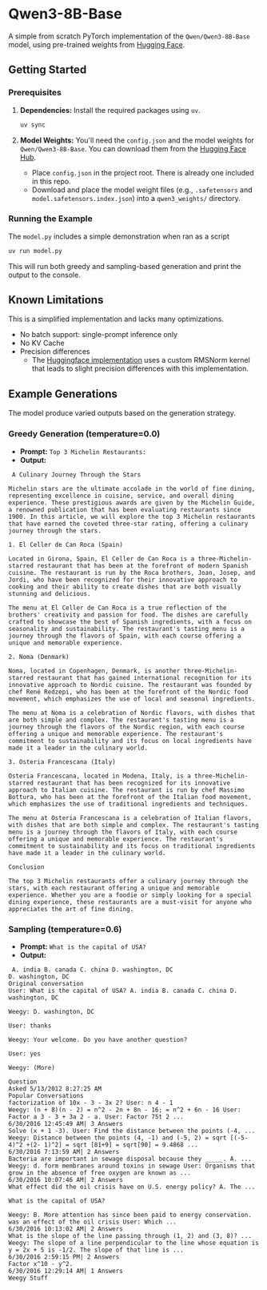 # Qwen3-8B-Base

A simple from scratch PyTorch implementation of the `Qwen/Qwen3-8B-Base` model, using pre-trained weights from [Hugging Face](https://huggingface.co/Qwen/Qwen3-8B).

## Getting Started

### Prerequisites

1.  **Dependencies:** Install the required packages using `uv`.
    ```sh
    uv sync
    ```

2.  **Model Weights:** You'll need the `config.json` and the model weights for `Qwen/Qwen3-8B-Base`. You can download them from the [Hugging Face Hub](https://huggingface.co/Qwen/Qwen3-8B-Base).
    - Place `config.json` in the project root. There is already one included in this repo.
    - Download and place the model weight files (e.g., `.safetensors` and `model.safetensors.index.json`) into a `qwen3_weights/` directory.

### Running the Example

The `model.py` includes a simple demonstration when ran as a script
```sh
uv run model.py
```
This will run both greedy and sampling-based generation and print the output to the console.

## Known Limitations
This is a simplified implementation and lacks many optimizations.
-  No batch support: single-prompt inference only
-  No KV Cache
-  Precision differences
    - The [Huggingface implementation](https://github.com/huggingface/transformers/blob/main/src/transformers/models/qwen3/modeling_qwen3.py#L51) uses a custom RMSNorm kernel that leads to slight precision differences with this implementation.

## Example Generations

The model produce varied outputs based on the generation strategy.

### Greedy Generation (temperature=0.0)
- **Prompt:** `Top 3 Michelin Restaurants:`
- **Output:**
```
 A Culinary Journey Through the Stars

Michelin stars are the ultimate accolade in the world of fine dining, representing excellence in cuisine, service, and overall dining experience. These prestigious awards are given by the Michelin Guide, a renowned publication that has been evaluating restaurants since 1900. In this article, we will explore the top 3 Michelin restaurants that have earned the coveted three-star rating, offering a culinary journey through the stars.

1. El Celler de Can Roca (Spain)

Located in Girona, Spain, El Celler de Can Roca is a three-Michelin-starred restaurant that has been at the forefront of modern Spanish cuisine. The restaurant is run by the Roca brothers, Joan, Josep, and Jordi, who have been recognized for their innovative approach to cooking and their ability to create dishes that are both visually stunning and delicious.

The menu at El Celler de Can Roca is a true reflection of the brothers' creativity and passion for food. The dishes are carefully crafted to showcase the best of Spanish ingredients, with a focus on seasonality and sustainability. The restaurant's tasting menu is a journey through the flavors of Spain, with each course offering a unique and memorable experience.

2. Noma (Denmark)

Noma, located in Copenhagen, Denmark, is another three-Michelin-starred restaurant that has gained international recognition for its innovative approach to Nordic cuisine. The restaurant was founded by chef René Redzepi, who has been at the forefront of the Nordic food movement, which emphasizes the use of local and seasonal ingredients.

The menu at Noma is a celebration of Nordic flavors, with dishes that are both simple and complex. The restaurant's tasting menu is a journey through the flavors of the Nordic region, with each course offering a unique and memorable experience. The restaurant's commitment to sustainability and its focus on local ingredients have made it a leader in the culinary world.

3. Osteria Francescana (Italy)

Osteria Francescana, located in Modena, Italy, is a three-Michelin-starred restaurant that has been recognized for its innovative approach to Italian cuisine. The restaurant is run by chef Massimo Bottura, who has been at the forefront of the Italian food movement, which emphasizes the use of traditional ingredients and techniques.

The menu at Osteria Francescana is a celebration of Italian flavors, with dishes that are both simple and complex. The restaurant's tasting menu is a journey through the flavors of Italy, with each course offering a unique and memorable experience. The restaurant's commitment to sustainability and its focus on traditional ingredients have made it a leader in the culinary world.

Conclusion

The top 3 Michelin restaurants offer a culinary journey through the stars, with each restaurant offering a unique and memorable experience. Whether you are a foodie or simply looking for a special dining experience, these restaurants are a must-visit for anyone who appreciates the art of fine dining.
```

### Sampling (temperature=0.6)
- **Prompt:** `What is the capital of USA?`
- **Output:**
```
 A. india B. canada C. china D. washington, DC
D. washington, DC
Original conversation
User: What is the capital of USA? A. india B. canada C. china D. washington, DC

Weegy: D. washington, DC

User: thanks

Weegy: Your welcome. Do you have another question?

User: yes

Weegy: (More)

Question
Asked 5/13/2012 8:27:25 AM
Popular Conversations
factorization of 10x - 3 - 3x 2? User: n 4 - 1
Weegy: (n + 8)(n - 2) = n^2 - 2n + 8n - 16; = n^2 + 6n - 16 User: Factor a 3 - 3 + 3a 2 - a. User: Factor 75t 2 ...
6/30/2016 12:45:49 AM| 3 Answers
Solve (x + 1 -3). User: Find the distance between the points (-4, ...
Weegy: Distance between the points (4, -1) and (-5, 2) = sqrt [(-5-4)^2 +(2- 1)^2] = sqrt [81+9] = sqrt[90] = 9.4868 ...
6/30/2016 7:13:59 AM| 2 Answers
Bacteria are important in sewage disposal because they _____. A. ...
Weegy: d. form membranes around toxins in sewage User: Organisms that grow in the absence of free oxygen are known as ...
6/30/2016 10:07:46 AM| 2 Answers
What effect did the oil crisis have on U.S. energy policy? A. The ...

What is the capital of USA?

Weegy: B. More attention has since been paid to energy conservation. was an effect of the oil crisis User: Which ...
6/30/2016 10:13:02 AM| 2 Answers
What is the slope of the line passing through (1, 2) and (3, 8)? ...
Weegy: The slope of a line perpendicular to the line whose equation is y = 2x + 5 is -1/2. The slope of that line is ...
6/30/2016 2:59:15 PM| 2 Answers
Factor x^10 - y^2.
6/30/2016 12:29:14 AM| 1 Answers
Weegy Stuff
```

